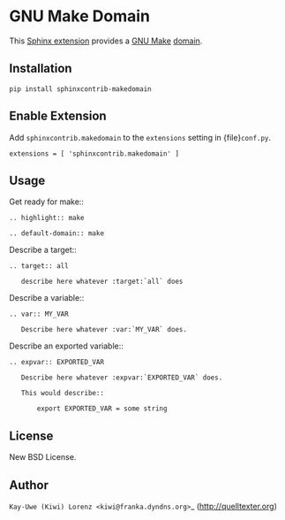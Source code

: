 # GNU Make Domain

This [Sphinx extension](http://sphinx-doc.org) provides a
[GNU Make](http://www.gnu.org/software/make/)
[domain](http://sphinx-doc.org/domains.html).

## Installation

```{code-block} shell
pip install sphinxcontrib-makedomain
```

## Enable Extension

Add ``sphinxcontrib.makedomain`` to the `extensions` setting in {file}`conf.py`.

```{code-block} python
extensions = [ 'sphinxcontrib.makedomain' ]
```

Usage
-----

Get ready for make::

    .. highlight:: make

    .. default-domain:: make

Describe a target::

    .. target:: all

       describe here whatever :target:`all` does

Describe a variable::

    .. var:: MY_VAR

       Describe here whatever :var:`MY_VAR` does.

Describe an exported variable::

    .. expvar:: EXPORTED_VAR

       Describe here whatever :expvar:`EXPORTED_VAR` does.

       This would describe::

           export EXPORTED_VAR = some string


License
-------

New BSD License.


Author
------

`Kay-Uwe (Kiwi) Lorenz <kiwi@franka.dyndns.org>`_ (http://quelltexter.org)
